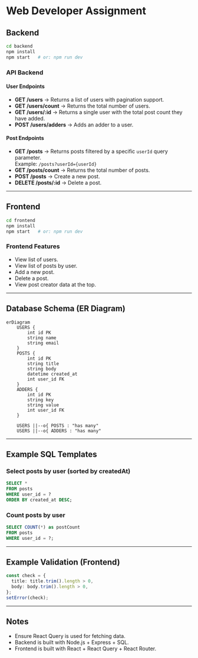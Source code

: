 # Web Developer Assignment

## Backend
```bash
cd backend
npm install
npm start   # or: npm run dev
```

### API Backend

#### User Endpoints
- **GET /users** → Returns a list of users with pagination support.  
- **GET /users/count** → Returns the total number of users.  
- **GET /users/:id** → Returns a single user with the total post count they have added.  
- **POST /users/adders** → Adds an adder to a user.

#### Post Endpoints
- **GET /posts** → Returns posts filtered by a specific `userId` query parameter.  
  Example: `/posts?userId={userId}`  
- **GET /posts/count** → Returns the total number of posts.  
- **POST /posts** → Create a new post.  
- **DELETE /posts/:id** → Delete a post.  

---

## Frontend
```bash
cd frontend
npm install
npm start   # or: npm run dev
```

### Frontend Features
- View list of users.  
- View list of posts by user.  
- Add a new post.  
- Delete a post.  
- View post creator data at the top.  

---

## Database Schema (ER Diagram)
```mermaid
erDiagram
    USERS {
        int id PK
        string name
        string email
    }
    POSTS {
        int id PK
        string title
        string body
        datetime created_at
        int user_id FK
    }
    ADDERS {
        int id PK
        string key
        string value
        int user_id FK
    }

    USERS ||--o{ POSTS : "has many"
    USERS ||--o{ ADDERS : "has many"
```

---

## Example SQL Templates

### Select posts by user (sorted by createdAt)
```sql
SELECT *
FROM posts
WHERE user_id = ?
ORDER BY created_at DESC;
```

### Count posts by user
```sql
SELECT COUNT(*) as postCount
FROM posts
WHERE user_id = ?;
```

---

## Example Validation (Frontend)
```ts
const check = {
  title: title.trim().length > 0,
  body: body.trim().length > 0,
};
setError(check);
```

---

## Notes
- Ensure React Query is used for fetching data.  
- Backend is built with Node.js + Express + SQL.  
- Frontend is built with React + React Query + React Router.  
